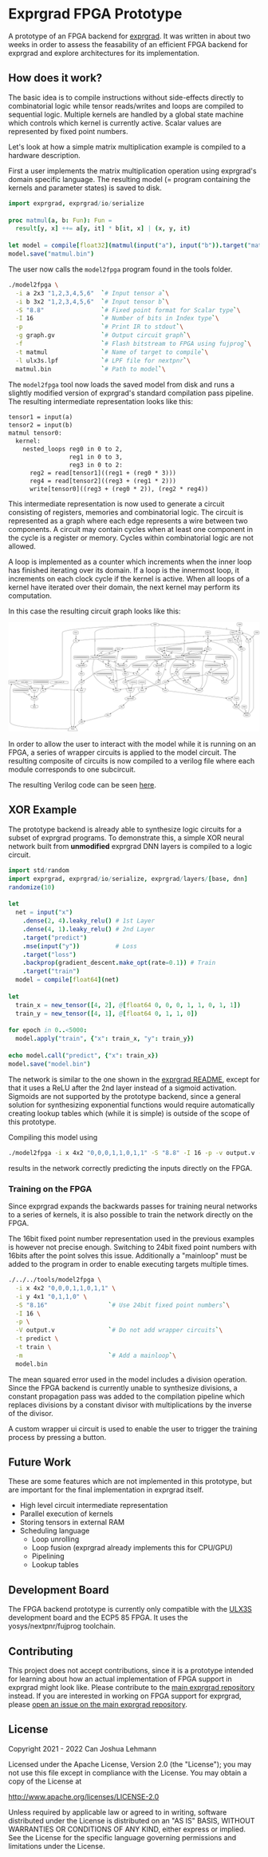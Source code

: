 # Exprgrad FPGA Prototype

A prototype of an FPGA backend for [exprgrad](https://github.com/can-lehmann/exprgrad).
It was written in about two weeks in order to assess the feasability of an efficient FPGA backend for exprgrad and explore architectures for its implementation.

## How does it work?

The basic idea is to compile instructions without side-effects directly to combinatorial logic while tensor reads/writes and loops are compiled to sequential logic.
Multiple kernels are handled by a global state machine which controls which kernel is currently active.
Scalar values are represented by fixed point numbers.

Let's look at how a simple matrix multiplication example is compiled to a hardware description.

First a user implements the matrix multiplication operation using exprgrad's domain specific language.
The resulting model (= program containing the kernels and parameter states) is saved to disk.

```nim
import exprgrad, exprgrad/io/serialize

proc matmul(a, b: Fun): Fun =
  result[y, x] ++= a[y, it] * b[it, x] | (x, y, it)

let model = compile[float32](matmul(input("a"), input("b")).target("matmul"))
model.save("matmul.bin")
```

The user now calls the `model2fpga` program found in the tools folder.


```bash
./model2fpga \
  -i a 2x3 "1,2,3,4,5,6"  `# Input tensor a`\
  -i b 3x2 "1,2,3,4,5,6"  `# Input tensor b`\
  -S "8.8"                `# Fixed point format for Scalar type`\
  -I 16                   `# Number of bits in Index type`\
  -p                      `# Print IR to stdout`\
  -g graph.gv             `# Output circuit graph`\
  -f                      `# Flash bitstream to FPGA using fujprog`\
  -t matmul               `# Name of target to compile`\
  -l ulx3s.lpf            `# LPF file for nextpnr`\
  matmul.bin              `# Path to model`\
```

The `model2fpga` tool now loads the saved model from disk and runs a slightly modified version of exprgrad's standard compilation pass pipeline.
The resulting intermediate representation looks like this:

```
tensor1 = input(a)
tensor2 = input(b)
matmul tensor0:
  kernel:
    nested_loops reg0 in 0 to 2,
                 reg1 in 0 to 3,
                 reg3 in 0 to 2:
      reg2 = read[tensor1]((reg1 + (reg0 * 3)))
      reg4 = read[tensor2]((reg3 + (reg1 * 2)))
      write[tensor0]((reg3 + (reg0 * 2)), (reg2 * reg4))
```

This intermediate representation is now used to generate a circuit consisting of registers, memories and combinatorial logic.
The circuit is represented as a graph where each edge represents a wire between two components.
A circuit may contain cycles when at least one component in the cycle is a register or memory.
Cycles within combinatorial logic are not allowed.

A loop is implemented as a counter which increments when the inner loop has finished iterating over its domain.
If a loop is the innermost loop, it increments on each clock cycle if the kernel is active.
When all loops of a kernel have iterated over their domain, the next kernel may perform its computation.

In this case the resulting circuit graph looks like this:

![Circuit Graph](docs/matmul_circuit.svg)

In order to allow the user to interact with the model while it is running on an FPGA, a series of wrapper circuits is applied to the model circuit.
The resulting composite of circuits is now compiled to a verilog file where each module corresponds to one subcircuit.

The resulting Verilog code can be seen [here](docs/matmul.v).

## XOR Example

The prototype backend is already able to synthesize logic circuits for a subset of exprgrad programs.
To demonstrate this, a simple XOR neural network built from **unmodified** exprgrad DNN layers is compiled to a logic circuit.

```nim
import std/random
import exprgrad, exprgrad/io/serialize, exprgrad/layers/[base, dnn]
randomize(10)

let
  net = input("x")
    .dense(2, 4).leaky_relu() # 1st Layer
    .dense(4, 1).leaky_relu() # 2nd Layer
    .target("predict")
    .mse(input("y"))          # Loss
    .target("loss")
    .backprop(gradient_descent.make_opt(rate=0.1)) # Train
    .target("train")
  model = compile[float64](net)

let
  train_x = new_tensor([4, 2], @[float64 0, 0, 0, 1, 1, 0, 1, 1])
  train_y = new_tensor([4, 1], @[float64 0, 1, 1, 0])

for epoch in 0..<5000:
  model.apply("train", {"x": train_x, "y": train_y})

echo model.call("predict", {"x": train_x})
model.save("model.bin")
```

The network is similar to the one shown in the [exprgrad README](https://github.com/can-lehmann/exprgrad), except for that it uses a ReLU after the 2nd layer instead of a sigmoid activation.
Sigmoids are not supported by the prototype backend, since a general solution for synthesizing exponential functions would require automatically creating lookup tables which (while it is simple) is outside of the scope of this prototype.

Compiling this model using

```bash
./model2fpga -i x 4x2 "0,0,0,1,1,0,1,1" -S "8.8" -I 16 -p -v output.v -f -t predict -l ulx3s.lpf model.bin
```

results in the network correctly predicting the inputs directly on the FPGA.

### Training on the FPGA

Since exprgrad expands the backwards passes for training neural networks to a series of kernels, it is also possible to train the network directly on the FPGA.

The 16bit fixed point number representation used in the previous examples is however not precise enough.
Switching to 24bit fixed point numbers with 16bits after the point solves this issue.
Additionally a "mainloop" must be added to the program in order to enable executing targets multiple times.

```bash
./../../tools/model2fpga \
  -i x 4x2 "0,0,0,1,1,0,1,1" \
  -i y 4x1 "0,1,1,0" \
  -S "8.16"                 `# Use 24bit fixed point numbers`\
  -I 16 \
  -p \
  -V output.v               `# Do not add wrapper circuits`\
  -t predict \
  -t train \
  -m                        `# Add a mainloop`\
  model.bin
```

The mean squared error used in the model includes a division operation.
Since the FPGA backend is currently unable to synthesize divisions, a constant propagation pass was added to the compilation pipeline which replaces divisions by a constant divisor with multiplications by the inverse of the divisor.

A custom wrapper ui circuit is used to enable the user to trigger the training process by pressing a button.

## Future Work

These are some features which are not implemented in this prototype, but are important for the final implementation in exprgrad itself.

- High level circuit intermediate representation
- Parallel execution of kernels
- Storing tensors in external RAM
- Scheduling language
  - Loop unrolling
  - Loop fusion (exprgrad already implements this for CPU/GPU)
  - Pipelining
  - Lookup tables

## Development Board

The FPGA backend prototype is currently only compatible with the [ULX3S](https://github.com/emard/ulx3s) development board and the ECP5 85 FPGA.
It uses the yosys/nextpnr/fujprog toolchain.

## Contributing

This project does not accept contributions, since it is a prototype intended for learning about how an actual implementation of FPGA support in exprgrad might look like.
Please contribute to the [main exprgrad repository](https://github.com/can-lehmann/exprgrad) instead.
If you are interested in working on FPGA support for exprgrad, please [open an issue on the main exprgrad repository](https://github.com/can-lehmann/exprgrad/issues/new).

## License

Copyright 2021 - 2022 Can Joshua Lehmann

Licensed under the Apache License, Version 2.0 (the "License");
you may not use this file except in compliance with the License.
You may obtain a copy of the License at

  http://www.apache.org/licenses/LICENSE-2.0

Unless required by applicable law or agreed to in writing, software
distributed under the License is distributed on an "AS IS" BASIS,
WITHOUT WARRANTIES OR CONDITIONS OF ANY KIND, either express or implied.
See the License for the specific language governing permissions and
limitations under the License.
